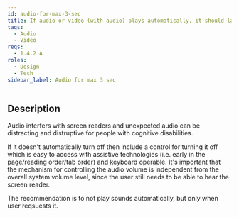 ```yaml
---
id: audio-for-max-3-sec
title: If audio or video (with audio) plays automatically, it should last for less than three seconds or there must be a way to pause/stop/mute it
tags:
  - Audio
  - Video
reqs:
  - 1.4.2 A
roles:
  - Design
  - Tech
sidebar_label: Audio for max 3 sec
---
```


## Description

Audio interfers with screen readers and unexpected audio can be distracting and distruptive for people with cognitive disabilities.

If it doesn't automatically turn off then include a control for turning it off which is easy to access with assistive technologies (i.e. early in the page/reading order/tab order) and keyboard operable. It's important that the mechanism for controlling the audio volume is independent from the overall system volume level, since the user still needs to be able to hear the screen reader.

The recommendation is to not play sounds automatically, but only when user reqsuests it.
